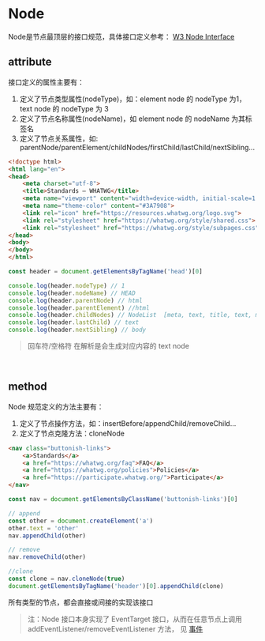 # Node
Node是节点最顶层的接口规范，具体接口定义参考： [W3 Node Interface](https://www.w3.org/TR/2018/WD-dom41-20180201/#interface-node)

## attribute
接口定义的属性主要有：
1. 定义了节点类型属性(nodeType)，如：element node 的 nodeType 为1，text node 的 nodeType 为 3
2. 定义了节点名称属性(nodeName)，如 element node 的 nodeName 为其标签名
3. 定义了节点关系属性，如: parentNode/parentElement/childNodes/firstChild/lastChild/nextSibling...

```html
<!doctype html>
<html lang="en">
<head>
    <meta charset="utf-8">
    <title>Standards — WHATWG</title>
    <meta name="viewport" content="width=device-width, initial-scale=1.0">
    <meta name="theme-color" content="#3A7908">
    <link rel="icon" href="https://resources.whatwg.org/logo.svg">
    <link rel="stylesheet" href="https://whatwg.org/style/shared.css">
    <link rel="stylesheet" href="https://whatwg.org/style/subpages.css">
</head>
<body>
</body>
</html>
```

```javascript
const header = document.getElementsByTagName('head')[0]

console.log(header.nodeType) // 1
console.log(header.nodeName) // HEAD
console.log(header.parentNode) // html
console.log(header.parentElement) //html
console.log(header.childNodes) // NodeList  [meta, text, title, text, meta, text, meta, text, link, text, link, text, link, text]
console.log(header.lastChild) // text
console.log(header.nextSibling) // body
```

> 回车符/空格符 在解析是会生成对应内容的 text node

<br/>

## method
Node 规范定义的方法主要有：
1. 定义了节点操作方法，如：insertBefore/appendChild/removeChild...
2. 定义了节点克隆方法：cloneNode

```html
<nav class="buttonish-links">
    <a>Standards</a>
    <a href="https://whatwg.org/faq">FAQ</a>
    <a href="https://whatwg.org/policies">Policies</a>
    <a href="https://participate.whatwg.org/">Participate</a>
</nav>
```
```javascript
const nav = document.getElementsByClassName('buttonish-links')[0]

// append
const other = document.createElement('a')
other.text = 'other'
nav.appendChild(other)

// remove
nav.removeChild(other)

//clone
const clone = nav.cloneNode(true)
document.getElementsByTagName('header')[0].appendChild(clone)
```


所有类型的节点，都会直接或间接的实现该接口

> 注：Node 接口本身实现了 EventTarget 接口，从而在任意节点上调用 addEventListener/removeEventListener 方法， 见 [事件](./event.md)

